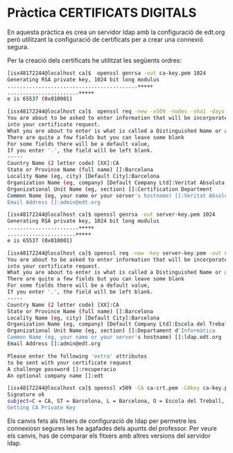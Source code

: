 # Pràctica CERTIFICATS DIGITALS

En aquesta pràctica es crea un servidor ldap amb la configuració de edt.org però utilitzant la configuració de certificats per a crear una connexió segura.

Per la creació dels certificats he utilitzat les següents ordres:

```bash
[isx48172244@localhost ca]$  openssl genrsa -out ca-key.pem 1024
Generating RSA private key, 1024 bit long modulus
..........................................+++++
.......................+++++
e is 65537 (0x010001)

```

```bash
[isx48172244@localhost ca]$  openssl req -new -x509 -nodes -sha1 -days 365 -key ca-key.pem -out ca-crt.pem
You are about to be asked to enter information that will be incorporated
into your certificate request.
What you are about to enter is what is called a Distinguished Name or a DN.
There are quite a few fields but you can leave some blank
For some fields there will be a default value,
If you enter '.', the field will be left blank.
-----
Country Name (2 letter code) [XX]:CA
State or Province Name (full name) []:Barcelona
Locality Name (eg, city) [Default City]:Barcelona
Organization Name (eg, company) [Default Company Ltd]:Veritat Absoluta
Organizational Unit Name (eg, section) []:Certification Department
Common Name (eg, your name or your server's hostname) []:Veritat Absoluta
Email Address []:admin@edt.org

```
    
```bash
[isx48172244@localhost ca]$ openssl genrsa -out server-key.pem 1024
Generating RSA private key, 1024 bit long modulus
.......................+++++
......................+++++
e is 65537 (0x010001)

```
    
```bash
[isx48172244@localhost ca]$ openssl req -new -key server-key.pem -out server-csr.pem
You are about to be asked to enter information that will be incorporated
into your certificate request.
What you are about to enter is what is called a Distinguished Name or a DN.
There are quite a few fields but you can leave some blank
For some fields there will be a default value,
If you enter '.', the field will be left blank.
-----
Country Name (2 letter code) [XX]:CA
State or Province Name (full name) []:Barcelona
Locality Name (eg, city) [Default City]:Barcelona
Organization Name (eg, company) [Default Company Ltd]:Escola del Treball
Organizational Unit Name (eg, section) []:Departament d'Informàtica
Common Name (eg, your name or your server's hostname) []:ldap.edt.org
Email Address []:admin@edt.org

Please enter the following 'extra' attributes
to be sent with your certificate request
A challenge password []:recuperacio
An optional company name []:edt
```

```bash
[isx48172244@localhost ca]$ openssl x509 -CA ca-crt.pem -CAkey ca-key.pem -req -in server-csr.pem -days 365 -sha1 -extfile ca.conf -CAcreateserial -out server-crt.pem
Signature ok
subject=C = CA, ST = Barcelona, L = Barcelona, O = Escola del Treball, OU = Departament d'Inform\C3\83\C2\A0tica, CN = ldap.edt.org, emailAddress = admin@edt.org
Getting CA Private Key

```

Els canvis fets als fitxers de configuració de ldap per permetre les connexiosn segures les he agafades dels apunts del professor. Per veure els canvis, has de comparar els fitxers amb altres versions del servidor ldap.

